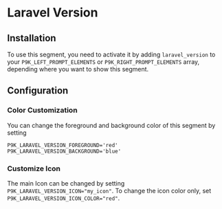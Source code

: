 # Laravel Version

## Installation

To use this segment, you need to activate it by adding `laravel_version` to your
`P9K_LEFT_PROMPT_ELEMENTS` or `P9K_RIGHT_PROMPT_ELEMENTS` array, depending
where you want to show this segment.

## Configuration

### Color Customization

You can change the foreground and background color of this segment by setting
```
P9K_LARAVEL_VERSION_FOREGROUND='red'
P9K_LARAVEL_VERSION_BACKGROUND='blue'
```

### Customize Icon

The main Icon can be changed by setting `P9K_LARAVEL_VERSION_ICON="my_icon"`. To change the
icon color only, set `P9K_LARAVEL_VERSION_ICON_COLOR="red"`.